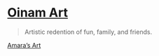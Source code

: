 # [Oinam Art](https://oinam.art)

> Artistic redention of fun, family, and friends.

[Amara’s Art](https://amara.oinam.art/)